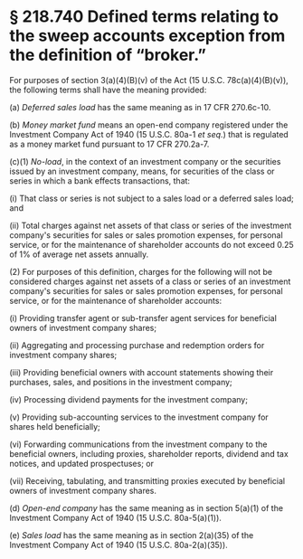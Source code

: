 # § 218.740   Defined terms relating to the sweep accounts exception from the definition of “broker.”

For purposes of section 3(a)(4)(B)(v) of the Act (15 U.S.C. 78c(a)(4)(B)(v)), the following terms shall have the meaning provided:


(a) *Deferred sales load* has the same meaning as in 17 CFR 270.6c-10.


(b) *Money market fund* means an open-end company registered under the Investment Company Act of 1940 (15 U.S.C. 80a-1 *et seq.*) that is regulated as a money market fund pursuant to 17 CFR 270.2a-7.


(c)(1) *No-load*, in the context of an investment company or the securities issued by an investment company, means, for securities of the class or series in which a bank effects transactions, that:


(i) That class or series is not subject to a sales load or a deferred sales load; and


(ii) Total charges against net assets of that class or series of the investment company's securities for sales or sales promotion expenses, for personal service, or for the maintenance of shareholder accounts do not exceed 0.25 of 1% of average net assets annually.


(2) For purposes of this definition, charges for the following will not be considered charges against net assets of a class or series of an investment company's securities for sales or sales promotion expenses, for personal service, or for the maintenance of shareholder accounts:


(i) Providing transfer agent or sub-transfer agent services for beneficial owners of investment company shares;


(ii) Aggregating and processing purchase and redemption orders for investment company shares;


(iii) Providing beneficial owners with account statements showing their purchases, sales, and positions in the investment company;


(iv) Processing dividend payments for the investment company;


(v) Providing sub-accounting services to the investment company for shares held beneficially;


(vi) Forwarding communications from the investment company to the beneficial owners, including proxies, shareholder reports, dividend and tax notices, and updated prospectuses; or


(vii) Receiving, tabulating, and transmitting proxies executed by beneficial owners of investment company shares.


(d) *Open-end company* has the same meaning as in section 5(a)(1) of the Investment Company Act of 1940 (15 U.S.C. 80a-5(a)(1)).


(e) *Sales load* has the same meaning as in section 2(a)(35) of the Investment Company Act of 1940 (15 U.S.C. 80a-2(a)(35)).




